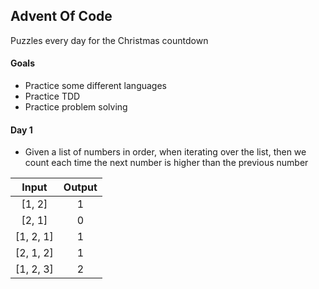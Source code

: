 ## Advent Of Code

Puzzles every day for the Christmas countdown

#### Goals

- Practice some different languages
- Practice TDD
- Practice problem solving

#### Day 1

- Given a list of numbers in order, when iterating over the list, then we count each time the next number is higher than the previous number

|    Input    |    Output    |
|:-----------:|:------------:|
| [1, 2]      |       1      |
| [2, 1]      |       0      |
| [1, 2, 1]   |       1      |
| [2, 1, 2]   |       1      |
| [1, 2, 3]   |       2      |
